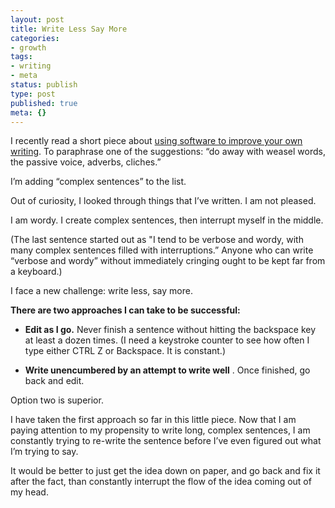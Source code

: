 ```yaml
---
layout: post
title: Write Less Say More
categories:
- growth
tags:
- writing
- meta
status: publish
type: post
published: true
meta: {}
---
```




I recently read a short piece about 
[using software to improve your own writing](http://rs.io/software-writers-tools-improve-writing/). To paraphrase one of the suggestions: “do away with weasel words, the passive voice, adverbs, cliches.” 



I’m adding “complex sentences” to the list.



Out of curiosity, I looked through things that I’ve written. I am not pleased.



I am wordy. I create complex sentences, then interrupt myself in the middle.



(The last sentence started out as "I tend to be verbose and wordy, with many complex sentences filled with interruptions.” Anyone who can write “verbose and wordy” without immediately cringing ought to be kept far from a keyboard.)



I face a new challenge: 
write less, say more.



**There are two approaches I can take to be successful:**


* **Edit as I go.**
 Never finish a sentence without hitting the backspace key at least a dozen times. (I need a keystroke counter to see how often I type either CTRL Z or Backspace. It is constant.)


* **Write unencumbered by an attempt to write well**
. Once finished, go back and edit.


Option two is superior.



I have taken the first approach so far in this little piece. Now that I am paying attention to my propensity to write long, complex sentences, I am constantly trying to re-write the sentence before I’ve even figured out what I’m trying to say.



It would be better to just get the 
idea down on paper, and go back and fix it after the fact, than constantly interrupt the flow of the idea coming out of my head.
